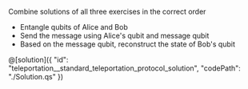 Combine solutions of all three exercises in the correct order

- Entangle qubits of Alice and Bob
- Send the message using Alice's qubit and message qubit
- Based on the message qubit, reconstruct the state of Bob's qubit 

@[solution]({
    "id": "teleportation__standard_teleportation_protocol_solution",
    "codePath": "./Solution.qs"
})